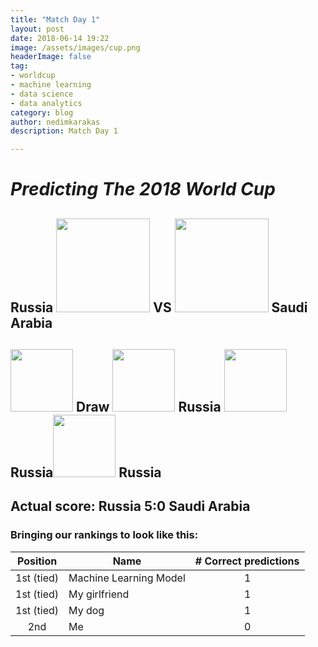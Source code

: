 ```yaml
---
title: "Match Day 1"
layout: post
date: 2018-06-14 19:22
image: /assets/images/cup.png
headerImage: false
tag:
- worldcup
- machine learning
- data science 
- data analytics
category: blog
author: nedimkarakas
description: Match Day 1

---
```

# *Predicting The 2018 World Cup*

## Russia  <img src = "https://nedim.me/assets/images/russia.png" height = "150" width = "150"> VS <img src = "https://nedim.me/assets/images/saudi_arabia.png" height = "150" width = "150"> Saudi Arabia



## <img src = "https://nedim.me/assets/images/nedim.png" height = "100" width = "100">  **Draw** <img src = "https://ml.berkeley.edu/assets/mlab_color-e5f058901c6abd2b7d09d4d00cba0b38b36af6c373a85fd65ed10a42dbf1f0dc.png" height = "100" width = "100"> **Russia**  <img src = "https://nedim.me/assets/images/nejra.png" width = "100" height = "100"> **Russia**<img src = "https://nedim.me/assets/images/jimmie.png" width = "100" height = "100"> **Russia**					 




## Actual score: Russia		5:0 Saudi Arabia


### Bringing our rankings to look like this:


Position   | 		Name  		  | # Correct predictions
:-------------------------:|-------------------------|:-------------------------:
1st (tied)| Machine Learning Model | 1
1st (tied)| My girlfriend | 1
1st (tied)|	My dog				|1
2nd  | Me					| 0


